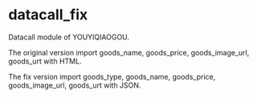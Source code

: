 # datacall_fix

Datacall module of YOUYIQIAOGOU. 

The original version import goods_name, goods_price, goods_image_url, goods_urt with HTML.

The fix version import goods_type, goods_name, goods_price, goods_image_url, goods_urt with JSON.
